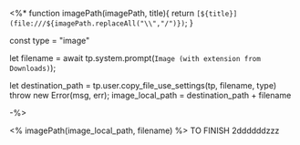 <%*
function imagePath(imagePath, title){
	return `[${title}](file:///${imagePath.replaceAll("\\","/")})`;
}

const type = "image"

let filename = await tp.system.prompt(`Image (with extension from Downloads)`);

let destination_path = tp.user.copy_file_use_settings(tp, filename, type)
throw new Error(msg, err);
image_local_path = destination_path + filename

-%>

<% imagePath(image_local_path, filename) %>
TO FINISH 2ddddddzzz
